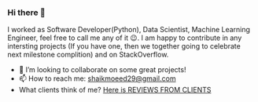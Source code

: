 ### Hi there 👋

I worked as Software Developer(Python), Data Scientist, Machine Learning Engineer, feel free to call me any of it 😉. I am happy to contribute in any intersting projects (If you have one, then we together going to celebrate next milestone complition) and on StackOverflow.

- 👯 I’m looking to collaborate on some great projects!
- 📫 How to reach me: shaikmoeed29@gmail.com
- What clients think of me? [Here is REVIEWS FROM CLIENTS](https://www.codementor.io/@shaikmoeed98)
<!--
**shaikmoeed/shaikmoeed** is a ✨ _special_ ✨ repository because its `README.md` (this file) appears on your GitHub profile.

Here are some ideas to get you started:

- 🔭 I’m currently working on ...
- 🌱 I’m currently learning ...
- 👯 I’m looking to collaborate on ...
- 🤔 I’m looking for help with ...
- 💬 Ask me about ...
- 📫 How to reach me: ...
- 😄 Pronouns: ...
- ⚡ Fun fact: ...
-->

